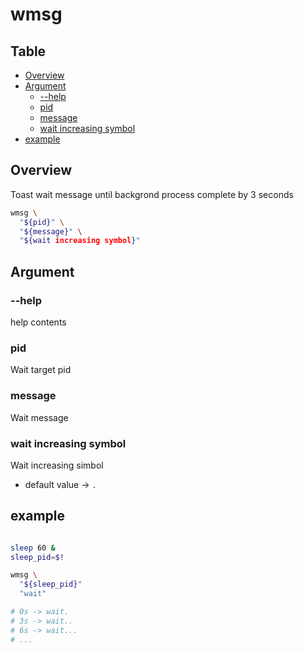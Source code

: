 # wmsg

Table
-----------------
* [Overview](#overview)
* [Argument](#argument)
  * [--help](#--help)
  * [pid](#pid)
  * [message](#message)
  * [wait increasing symbol](#wait-increasing-symbol)
* [example](#example)

## Overview

Toast wait message until backgrond process complete by 3 seconds


```sh.sh
wmsg \
  "${pid}" \
  "${message}" \
  "${wait increasing symbol}"
```

## Argument

### --help

help contents

### pid

Wait target pid

### message

Wait message

### wait increasing symbol

Wait increasing simbol

- default value -> `.`

## example

```sh.sh

sleep 60 &
sleep_pid=$!

wmsg \
  "${sleep_pid}"
  "wait"

# 0s -> wait.
# 3s -> wait..
# 6s -> wait...
# ...

```

